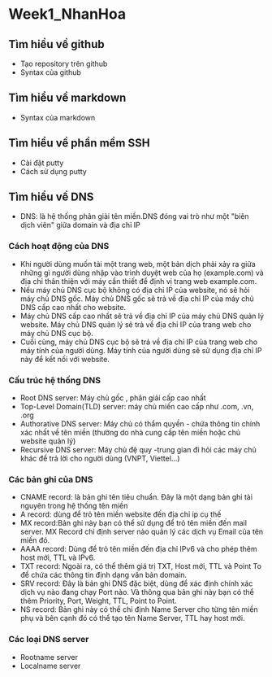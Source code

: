 # Week1_NhanHoa

## Tìm hiểu về github ##
- Tạo repository trên github  
- Syntax của github  
## Tìm hiểu về markdown ##
- Syntax của markdown

## Tìm hiểu về phần mềm SSH ##
- Cài đặt putty
- Cách sử dụng putty
## Tìm hiểu về DNS ##
- DNS: là hệ thống phân giải tên miền.DNS đóng vai trò như một "biên dịch viên" giữa domain và địa chỉ IP
### Cách hoạt động của DNS ###
- Khi người dùng muốn tải một trang web, một bản dịch phải xảy ra giữa những gì người dùng nhập vào trình duyệt web của họ (example.com) và địa chỉ thân thiện với máy cần thiết để định vị trang web example.com.  
- Nếu máy chủ DNS cục bộ không có địa chỉ IP của website, nó sẽ hỏi máy chủ DNS gốc. Máy chủ DNS gốc sẽ trả về địa chỉ IP của máy chủ DNS cấp cao nhất cho website.  
- Máy chủ DNS cấp cao nhất sẽ trả về địa chỉ IP của máy chủ DNS quản lý website. Máy chủ DNS quản lý sẽ trả về địa chỉ IP của trang web cho máy chủ DNS cục bộ.  
- Cuối cùng, máy chủ DNS cục bộ sẽ trả về địa chỉ IP của trang web cho máy tính của người dùng. Máy tính của người dùng sẽ sử dụng địa chỉ IP này để kết nối với website.  
### Cấu trúc hệ thống DNS ###  

- Root DNS server: Máy chủ gốc , phân giải cấp cao nhất  
- Top-Level Domain(TLD) server: máy chủ miến cao cấp như .com, .vn, .org
- Authorative DNS server: Máy chủ có thẩm quyền - chứa thông tin chính xác nhất về tên miền (thường do nhà cung cấp tên miền hoặc chủ website quản lý)
- Recursive DNS server: Máy chủ đệ quy -trung gian đi hỏi các máy chủ khác để trả lời cho người dùng (VNPT, Viettel...)

### Các bản ghi của DNS ###  
- CNAME record: là bản ghi tên tiêu chuẩn. Đây là một dạng bản ghi tài nguyên trong hệ thống tên miền
- A record: dùng để trỏ tên miền website đến địa chỉ ip cụ thế
- MX record:Bản ghi này bạn có thể sử dụng để trỏ tên miền đến mail server. MX Record chỉ định server nào quản lý các dịch vụ Email của tên miền đó.
- AAAA record: Dùng để trỏ tên miền đến địa chỉ IPv6 và cho phép thêm host mới, TTL và IPv6.
- TXT record: Ngoài ra, có thể thêm giá trị TXT, Host mới, TTL và Point To để chứa các thông tin định dạng văn bản domain.
- SRV record: Đây là bản ghi DNS đặc biệt, dùng để xác định chính xác dịch vụ nào đang chạy Port nào. Và thông qua bản ghi này bạn có thể thêm Priority, Port, Weight, TTL, Point to Point.
- NS record: Bản ghi này có thể chỉ định Name Server cho từng tên miền phụ và bên cạnh đó có thể tạo tên Name Server, TTL hay host mới.

### Các loại DNS server ###
- Rootname server
- Localname server




